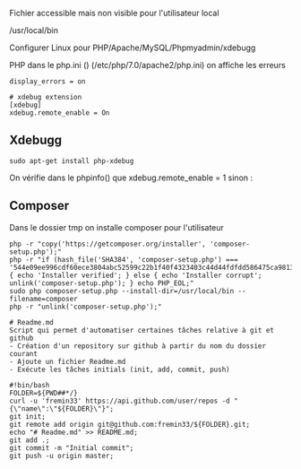 Fichier accessible mais non visible pour l'utilisateur local 

/usr/local/bin 



Configurer Linux pour PHP/Apache/MySQL/Phpmyadmin/xdebugg



PHP dans le php.ini () (/etc/php/7.0/apache2/php.ini) on affiche les erreurs 

```
display_errors = on

# xdebug extension 
[xdebug]
xdebug.remote_enable = On
```



## Xdebugg

```
sudo apt-get install php-xdebug
```

On vérifie dans le phpinfo() que xdebug.remote_enable = 1 sinon : 



## Composer

Dans le dossier tmp on installe composer pour l'utilisateur 

```
php -r "copy('https://getcomposer.org/installer', 'composer-setup.php');"
php -r "if (hash_file('SHA384', 'composer-setup.php') === '544e09ee996cdf60ece3804abc52599c22b1f40f4323403c44d44fdfdd586475ca9813a858088ffbc1f233e9b180f061') { echo 'Installer verified'; } else { echo 'Installer corrupt'; unlink('composer-setup.php'); } echo PHP_EOL;"
sudo php composer-setup.php --install-dir=/usr/local/bin --filename=composer
php -r "unlink('composer-setup.php');"
```





```
# Readme.md
Script qui permet d'automatiser certaines tâches relative à git et github
- Création d'un repository sur github à partir du nom du dossier courant
- Ajoute un fichier Readme.md
- Exécute les tâches initials (init, add, commit, push)

```



```
#!bin/bash
FOLDER=${PWD##*/}
curl -u 'fremin33' https://api.github.com/user/repos -d "{\"name\":\"${FOLDER}\"}";
git init;
git remote add origin git@github.com:fremin33/${FOLDER}.git;
echo "# Readme.md" >> README.md;
git add .;
git commit -m "Initial commit";
git push -u origin master;
```

